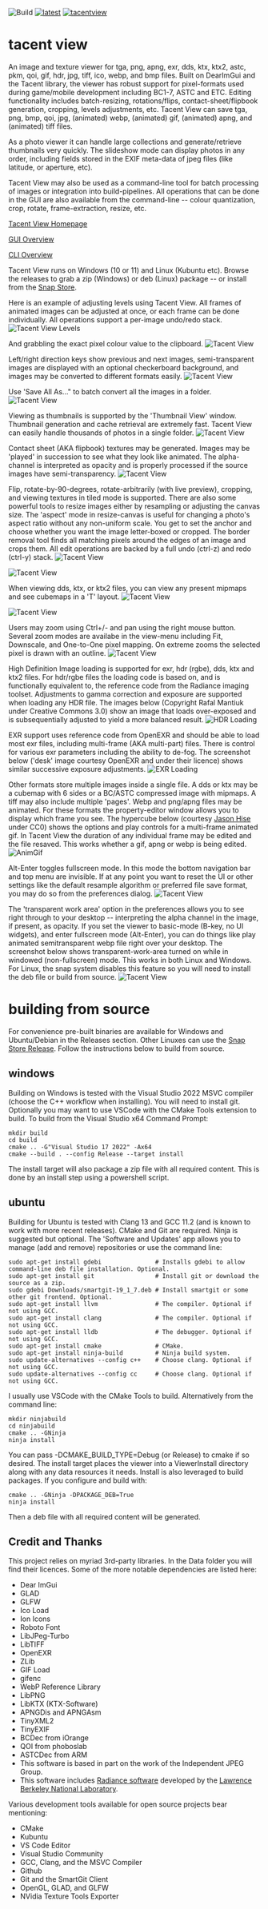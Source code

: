 ![Build](https://github.com/bluescan/tacentview/workflows/Build/badge.svg) [![latest](https://img.shields.io/github/v/release/bluescan/tacentview.svg)](https://github.com/bluescan/tacentview/releases) [![tacentview](https://snapcraft.io//tacentview/badge.svg)](https://snapcraft.io/tacentview)

# tacent view
An image and texture viewer for tga, png, apng, exr, dds, ktx, ktx2, astc, pkm, qoi, gif, hdr, jpg, tiff, ico, webp, and bmp files. Built on DearImGui and the Tacent library, the viewer has robust support for pixel-formats used during game/mobile development including BC1-7, ASTC and ETC. Editing functionality includes batch-resizing, rotations/flips, contact-sheet/flipbook generation, cropping, levels adjustments, etc. Tacent View can save tga, png, bmp, qoi, jpg, (animated) webp, (animated) gif, (animated) apng, and (animated) tiff files.

As a photo viewer it can handle large collections and generate/retrieve thumbnails very quickly. The slideshow mode can display photos in any order, including fields stored in the EXIF meta-data of jpeg files (like latitude, or aperture, etc).

Tacent View may also be used as a command-line tool for batch processing of images or integration into build-pipelines. All operations that can be done in the GUI are also available from the command-line -- colour quantization, crop, rotate, frame-extraction, resize, etc.

[Tacent View Homepage](https://bluescan.github.io/tacentview)

[GUI Overview](https://bluescan.github.io/tacentview/gui.html)

[CLI Overview](https://bluescan.github.io/tacentview/cli.html)

Tacent View runs on Windows (10 or 11) and Linux (Kubuntu etc). Browse the releases to grab a zip (Windows) or deb (Linux) package -- or install from the [Snap Store](https://snapcraft.io/tacentview).

Here is an example of adjusting levels using Tacent View. All frames of animated images can be adjusted at once, or each frame can be done individually. All operations support a per-image undo/redo stack.
![Tacent View Levels](https://user-images.githubusercontent.com/19311462/216225745-0ea91c61-6b07-40fc-a1b7-bd327cdded4c.gif)

And grabbling the exact pixel colour value to the clipboard.
![Tacent View](https://raw.githubusercontent.com/bluescan/tacentview/master/Screenshots/Screenshot_CopyColourAs.png)

Left/right direction keys show previous and next images, semi-transparent images are displayed with an optional checkerboard background, and images may be converted to different formats easily.
![Tacent View](https://raw.githubusercontent.com/bluescan/tacentview/master/Screenshots/Screenshot_SaveAs.png)

Use 'Save All As..." to batch convert all the images in a folder.
![Tacent View](https://raw.githubusercontent.com/bluescan/tacentview/master/Screenshots/Screenshot_BatchSaveAll.png)

Viewing as thumbnails is supported by the 'Thumbnail View' window. Thumbnail generation and cache retrieval are extremely fast. Tacent View can easily handle thousands of photos in a single folder.
![Tacent View](https://raw.githubusercontent.com/bluescan/tacentview/master/Screenshots/Screenshot_Thumbnails.png)


Contact sheet (AKA flipbook) textures may be generated. Images may be 'played' in succession to see what they look like animated. The alpha-channel is interpreted as opacity and is properly processed if the source images have semi-transparency.
![Tacent View](https://raw.githubusercontent.com/bluescan/tacentview/master/Screenshots/Screenshot_ContactSheet.png) 


Flip, rotate-by-90-degrees, rotate-arbitrarily (with live preview), cropping, and viewing textures in tiled mode is supported. There are also some powerful tools to resize images either by resampling or adjusting the canvas size. The 'aspect' mode in resize-canvas is useful for changing a photo's aspect ratio without any non-uniform scale. You get to set the anchor and choose whether you want the image letter-boxed or cropped. The border removal tool finds all matching pixels around the edges of an image and crops them. All edit operations are backed by a full undo (ctrl-z) and redo (ctrl-y) stack.
![Tacent View](https://raw.githubusercontent.com/bluescan/tacentview/master/Screenshots/Screenshot_Crop.png)

![Tacent View](https://raw.githubusercontent.com/bluescan/tacentview/master/Screenshots/Screenshot_Tiled.png)


When viewing dds, ktx, or ktx2 files, you can view any present mipmaps and see cubemaps in a 'T' layout.
![Tacent View](https://raw.githubusercontent.com/bluescan/tacentview/master/Screenshots/Screenshot_Cubemap.png)

![Tacent View](https://raw.githubusercontent.com/bluescan/tacentview/master/Screenshots/Screenshot_Mipmaps.png)


Users may zoom using Ctrl+/- and pan using the right mouse button. Several zoom modes are availabe in the view-menu including Fit, Downscale, and One-to-One pixel mapping. On extreme zooms the selected pixel is drawn with an outline.
![Tacent View](https://raw.githubusercontent.com/bluescan/tacentview/master/Screenshots/Screenshot_Zoom.png)


High Definition Image loading is supported for exr, hdr (rgbe), dds, ktx and ktx2 files. For hdr/rgbe files the loading code is based on, and is functionally equivalent to, the reference code from the Radiance imaging toolset. Adjustments to gamma correction and exposure are supported when loading any HDR file. The images below (Copyright Rafal Mantiuk under Creative Commons 3.0) show an image that loads over-exposed and is subsequentially adjusted to yield a more balanced result.
![HDR Loading](https://raw.githubusercontent.com/bluescan/tacentview/master/Screenshots/Screenshot_HDR.png)


EXR support uses reference code from OpenEXR and should be able to load most exr files, including multi-frame (AKA multi-part) files. There is control for various exr parameters including the ability to de-fog. The screenshot below ('desk' image courtesy OpenEXR and under their licence) shows similar successive exposure adjustments.
![EXR Loading](https://raw.githubusercontent.com/bluescan/tacentview/master/Screenshots/Screenshot_EXR.png)


Other formats store multiple images inside a single file. A dds or ktx may be a cubemap with 6 sides or a BC/ASTC compressed image with mipmaps. A tiff may also include multiple 'pages'. Webp and png/apng files may be animated. For these formats the property-editor window allows you to display which frame you see. The hypercube below (courtesy [Jason Hise](https://blog.wikimedia.org/2016/09/22/math-gifs/) under CC0) shows the options and play controls for a multi-frame animated gif. In Tacent View the duration of any individual frame may be edited and the file resaved. This works whether a gif, apng or webp is being edited.
![AnimGif](https://raw.githubusercontent.com/bluescan/tacentview/master/Screenshots/Screenshot_Anim.png)


Alt-Enter toggles fullscreen mode. In this mode the bottom navigation bar and top menu are invisible. If at any point you want to reset the UI or other settings like the default resample algorithm or preferred file save format, you may do so from the preferences dialog.
![Tacent View](https://raw.githubusercontent.com/bluescan/tacentview/master/Screenshots/Screenshot_Prefs.png)

The 'transparent work area' option in the preferences allows you to see right through to your desktop -- interpreting the alpha channel in the image, if present, as opacity. If you set the viewer to basic-mode (B-key, no UI widgets), and enter fullscreen mode (Alt-Enter), you can do things like play animated semitransparent webp file right over your desktop. The screenshot below shows transparent-work-area turned on while in windowed (non-fullscreen) mode. This works in both Linux and Windows. For Linux, the snap system disables this feature so you will need to install the deb file or build from source.
![Tacent View](https://raw.githubusercontent.com/bluescan/tacentview/master/Screenshots/Screenshot_TransparentWorkArea.png)

# building from source

For convenience pre-built binaries are available for Windows and Ubuntu/Debian in the Releases section. Other Linuxes can use the [Snap Store Release](https://snapcraft.io/tacentview). Follow the instructions below to build from source.

## windows

Building on Windows is tested with the Visual Studio 2022 MSVC compiler (choose the C++ workflow when installing). You will need to install git. Optionally you may want to use VSCode with the CMake Tools extension to build. To build from the Visual Studio x64 Command Prompt:

```
mkdir build
cd build
cmake .. -G"Visual Studio 17 2022" -Ax64
cmake --build . --config Release --target install
```

The install target will also package a zip file with all required content. This is done by an install step using a powershell script.

## ubuntu

Building for Ubuntu is tested with Clang 13 and GCC 11.2 (and is known to work with more recent releases). CMake and Git are required. Ninja is suggested but optional. The 'Software and Updates' app allows you to manage (add and remove) repositories or use the command line:
```
sudo apt-get install gdebi               # Installs gdebi to allow command-line deb file installation. Optional.
sudo apt-get install git                 # Install git or download the source as a zip.
sudo gdebi Downloads/smartgit-19_1_7.deb # Install smartgit or some other git frontend. Optional.
sudo apt-get install llvm                # The compiler. Optional if not using GCC.
sudo apt-get install clang               # The compiler. Optional if not using GCC.
sudo apt-get install lldb                # The debugger. Optional if not using GCC.
sudo apt-get install cmake               # CMake.
sudo apt-get install ninja-build         # Ninja build system.
sudo update-alternatives --config c++    # Choose clang. Optional if not using GCC.
sudo update-alternatives --config cc     # Choose clang. Optional if not using GCC.
```

I usually use VSCode with the CMake Tools to build. Alternatively from the command line:
```
mkdir ninjabuild
cd ninjabuild
cmake .. -GNinja
ninja install
```
You can pass -DCMAKE_BUILD_TYPE=Debug (or Release) to cmake if so desired. The install target places the viewer into a ViewerInstall directory along with any data resources it needs. Install is also leveraged to build packages. If you configure and build with:
```
cmake .. -GNinja -DPACKAGE_DEB=True
ninja install
```

Then a deb file with all required content will be generated.

## Credit and Thanks

This project relies on myriad 3rd-party libraries. In the Data folder you will find their licences. Some of the more notable dependencies are listed here:
* Dear ImGui
* GLAD
* GLFW
* Ico Load
* Ion Icons
* Roboto Font
* LibJPeg-Turbo
* LibTIFF
* OpenEXR
* ZLib
* GIF Load
* gifenc
* WebP Reference Library
* LibPNG
* LibKTX (KTX-Software)
* APNGDis and APNGAsm
* TinyXML2
* TinyEXIF
* BCDec from iOrange
* QOI from phoboslab
* ASTCDec from ARM
* This software is based in part on the work of the Independent JPEG Group.
* This software includes [Radiance software](http://radsite.lbl.gov/) developed by the [Lawrence Berkeley National Laboratory](http://www.lbl.gov/).

Various development tools available for open source projects bear mentioning:
* CMake
* Kubuntu
* VS Code Editor
* Visual Studio Community
* GCC, Clang, and the MSVC Compiler
* Github
* Git and the SmartGit Client
* OpenGL, GLAD, and GLFW
* NVidia Texture Tools Exporter
